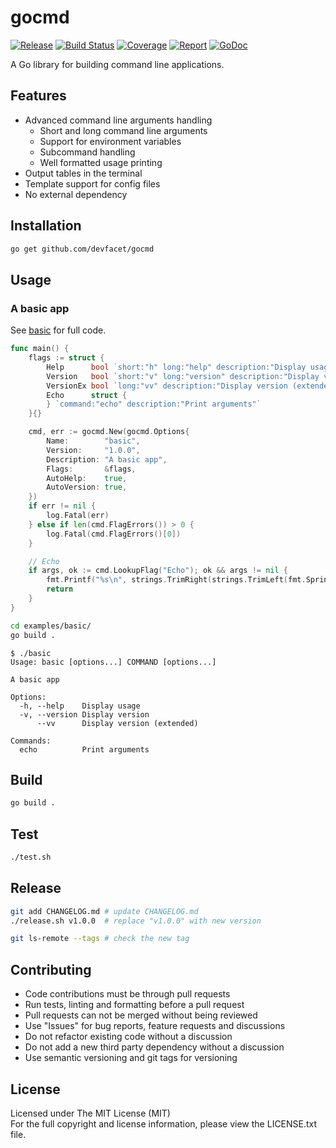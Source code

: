 # gocmd

[![Release][release-image]][release-url] [![Build Status][build-image]][build-url] [![Coverage][coverage-image]][coverage-url] [![Report][report-image]][report-url] [![GoDoc][doc-image]][doc-url]

A Go library for building command line applications.

## Features

- Advanced command line arguments handling
	- Short and long command line arguments
	- Support for environment variables
	- Subcommand handling
	- Well formatted usage printing
- Output tables in the terminal
- Template support for config files
- No external dependency

## Installation

```bash
go get github.com/devfacet/gocmd
```

## Usage

### A basic app

See [basic](examples/basic/main.go) for full code.

```go
func main() {
	flags := struct {
		Help      bool `short:"h" long:"help" description:"Display usage" global:"true"`
		Version   bool `short:"v" long:"version" description:"Display version"`
		VersionEx bool `long:"vv" description:"Display version (extended)"`
		Echo      struct {
		} `command:"echo" description:"Print arguments"`
	}{}

	cmd, err := gocmd.New(gocmd.Options{
		Name:        "basic",
		Version:     "1.0.0",
		Description: "A basic app",
		Flags:       &flags,
		AutoHelp:    true,
		AutoVersion: true,
	})
	if err != nil {
		log.Fatal(err)
	} else if len(cmd.FlagErrors()) > 0 {
		log.Fatal(cmd.FlagErrors()[0])
	}

	// Echo
	if args, ok := cmd.LookupFlag("Echo"); ok && args != nil {
		fmt.Printf("%s\n", strings.TrimRight(strings.TrimLeft(fmt.Sprintf("%v", args[1:]), "["), "]"))
		return
	}
}
```
```bash
cd examples/basic/
go build .
```
```
$ ./basic
Usage: basic [options...] COMMAND [options...]

A basic app

Options:       	
  -h, --help   	Display usage             	
  -v, --version	Display version           	
      --vv     	Display version (extended)	
               	
Commands:      	
  echo         	Print arguments 

```

## Build

```bash
go build .
```

## Test

```bash
./test.sh
```

## Release

```bash
git add CHANGELOG.md # update CHANGELOG.md
./release.sh v1.0.0  # replace "v1.0.0" with new version

git ls-remote --tags # check the new tag
```

## Contributing

- Code contributions must be through pull requests
- Run tests, linting and formatting before a pull request
- Pull requests can not be merged without being reviewed
- Use "Issues" for bug reports, feature requests and discussions
- Do not refactor existing code without a discussion
- Do not add a new third party dependency without a discussion
- Use semantic versioning and git tags for versioning

## License

Licensed under The MIT License (MIT)  
For the full copyright and license information, please view the LICENSE.txt file.


[release-url]: https://github.com/devfacet/gocmd/releases/latest
[release-image]: https://img.shields.io/github/release/devfacet/gocmd.svg

[build-url]: https://travis-ci.org/devfacet/gocmd
[build-image]: https://travis-ci.org/devfacet/gocmd.svg?branch=master

[coverage-url]: https://coveralls.io/github/devfacet/gocmd?branch=master
[coverage-image]: https://coveralls.io/repos/devfacet/gocmd/badge.svg?branch=master&service=github

[report-url]: https://goreportcard.com/report/github.com/devfacet/gocmd
[report-image]: https://goreportcard.com/badge/github.com/devfacet/gocmd

[doc-url]: https://godoc.org/github.com/devfacet/gocmd
[doc-image]: https://godoc.org/github.com/devfacet/gocmd?status.svg
